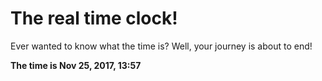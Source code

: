 # The real time clock!

Ever wanted to know what the time is? Well, your journey is about to end!

**The time is Nov 25, 2017, 13:57**